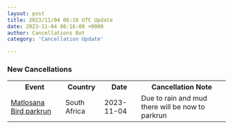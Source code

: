```yaml
---
layout: post
title: 2023/11/04 06:16 UTC Update
date: 2023-11-04 06:16:09 +0000
author: Cancellations Bot
category: 'Cancellation Update'

---
```


<h3>New Cancellations</h3>
<div class='hscrollable'>
<table style='width: 100%'>
    <tr>
        <th>Event</th>
        <th>Country</th>
        <th>Date</th>
        <th>Cancellation Note</th>
    </tr>
    <tr>
        <td><a href="https://www.parkrun.co.za/matlosanabird">Matlosana Bird parkrun</a></td>
        <td>South Africa</td>
        <td>2023-11-04</td>
        <td>Due to rain and mud there will be now to parkrun</td>
    </tr>
</table>
</div>
